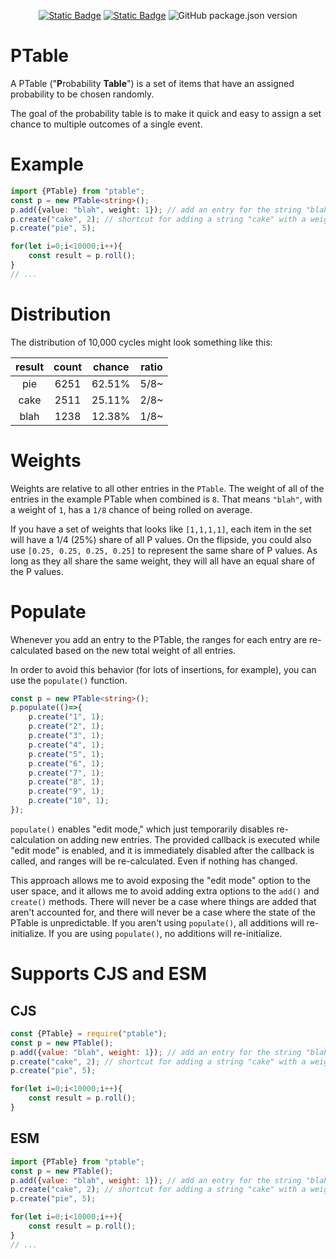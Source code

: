 <div align='center'>
	
[![Static Badge](https://img.shields.io/badge/GitHub-black?style=for-the-badge&logo=github)](https://github.com/jackindisguise/ptable)
[![Static Badge](https://img.shields.io/badge/Documentation-orange?style=for-the-badge&logo=github)](https://jackindisguise.github.io/ptable/)
![GitHub package.json version](https://img.shields.io/github/package-json/v/jackindisguise/ptable?style=for-the-badge&logo=npm)

</div>

# PTable
A PTable ("**P**robability **Table**") is a set of items that have an assigned probability to be chosen randomly.

The goal of the probability table is to make it quick and easy to assign a set chance to multiple outcomes of a single event.

# Example
```TypeScript
import {PTable} from "ptable";
const p = new PTable<string>();
p.add({value: "blah", weight: 1}); // add an entry for the string "blah" with a weight of 1
p.create("cake", 2); // shortcut for adding a string "cake" with a weight of 2
p.create("pie", 5);

for(let i=0;i<10000;i++){
	const result = p.roll();
}
// ...
```

# Distribution
The distribution of 10,000 cycles might look something like this:

| result | count | chance | ratio |
|:------:|:-----:|:------:|:-----:|
| pie    | 6251  | 62.51% | 5/8~  |
| cake   | 2511  | 25.11% | 2/8~  |
| blah   | 1238  | 12.38% | 1/8~  |

# Weights
Weights are relative to all other entries in the `PTable`. The weight of all of the entries in the example PTable when combined is `8`. That means `"blah"`, with a weight of `1`, has a `1/8` chance of being rolled on average.

If you have a set of weights that looks like `[1,1,1,1]`, each item in the set will have a 1/4 (25%) share of all P values. On the flipside, you could also use `[0.25, 0.25, 0.25, 0.25]` to represent the same share of P values. As long as they all share the same weight, they will all have an equal share of the P values.

# Populate
Whenever you add an entry to the PTable, the ranges for each entry are re-calculated based on the new total weight of all entries.

In order to avoid this behavior (for lots of insertions, for example), you can use the `populate()` function.

```TypeScript
const p = new PTable<string>();
p.populate(()=>{
    p.create("1", 1);
    p.create("2", 1);
    p.create("3", 1);
    p.create("4", 1);
    p.create("5", 1);
    p.create("6", 1);
    p.create("7", 1);
    p.create("8", 1);
    p.create("9", 1);
    p.create("10", 1);
});
```

`populate()` enables "edit mode," which just temporarily disables re-calculation on adding new entries. The provided callback is executed while "edit mode" is enabled, and it is immediately disabled after the callback is called, and ranges will be re-calculated. Even if nothing has changed.

This approach allows me to avoid exposing the "edit mode" option to the user space, and it allows me to avoid adding extra options to the `add()` and `create()` methods. There will never be a case where things are added that aren't accounted for, and there will never be a case where the state of the PTable is unpredictable. If you aren't using `populate()`, all additions will re-initialize. If you are using `populate()`, no additions will re-initialize.

# Supports CJS and ESM
## CJS
```JavaScript
const {PTable} = require("ptable");
const p = new PTable();
p.add({value: "blah", weight: 1}); // add an entry for the string "blah" with a weight of 1
p.create("cake", 2); // shortcut for adding a string "cake" with a weight of 2
p.create("pie", 5);

for(let i=0;i<10000;i++){
	const result = p.roll();
}
```

## ESM
```JavaScript
import {PTable} from "ptable";
const p = new PTable();
p.add({value: "blah", weight: 1}); // add an entry for the string "blah" with a weight of 1
p.create("cake", 2); // shortcut for adding a string "cake" with a weight of 2
p.create("pie", 5);

for(let i=0;i<10000;i++){
	const result = p.roll();
}
// ...
```